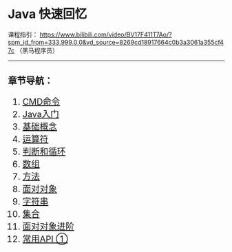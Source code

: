 # Java 快速回忆
课程指引： https://www.bilibili.com/video/BV17F411T7Ao/?spm_id_from=333.999.0.0&vd_source=8269cd18917664c0b3a3061a355cf47c （黑马程序员）

---
## 章节导航：
<div style="font-size:20px;">


1. [CMD命令](java/java-note/1cmd命令.md)
2. [Java入门](java/java-note/2java入门.md)
3. [基础概念](java/java-note/3基础概念.md)
4. [运算符](java/java-note/4运算符.md)
5. [判断和循环](java/java-note/5判断和循环.md)
6. [数组](java/java-note/6数组.md)
7. [方法](java/java-note/7方法.md)
8. [面对对象](java/java-note/8面对对象.md)
9. [字符串](java/java-note/9字符串.md)
10. [集合](java/java-note/10集合.md)
11. [面对对象进阶](java/java-note/11面对对象进阶.md)
12. [常用API ①](java/java-note/12常用API.md)
</div>